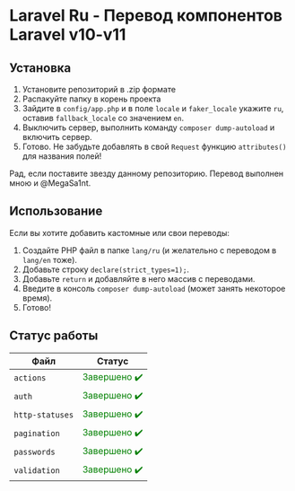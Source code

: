 # Laravel Ru - Перевод компонентов Laravel v10-v11


## Установка
1. Установите репозиторий в .zip формате
2. Распакуйте папку в корень проекта
3. Зайдите в `config/app.php` и в поле `locale` и `faker_locale` укажите `ru`, оставив `fallback_locale` со значением `en`.
4. Выключить сервер, выполнить команду `composer dump-autoload` и включить сервер. 
5. Готово. Не забудьте добавлять в свой `Request` функцию `attributes()` для названия полей!

Рад, если поставите звезду данному репозиторию. Перевод выполнен мною и @MegaSa1nt.


## Использование
Если вы хотите добавить кастомные или свои переводы:
1. Создайте PHP файл в папке `lang/ru` (и желательно с переводом в `lang/en` тоже).
2. Добавьте строку `declare(strict_types=1);`.
3. Добавьте `return` и добавляйте в него массив с переводами.
4. Введите в консоль `composer dump-autoload` (может занять некоторое время).
5. Готово!


## Статус работы
| Файл | Статус |
|-----------------|-----------------------------------------------------------|
| `actions`       | <span style="color:green">Завершено ✔️</span>            |
| `auth`          | <span style="color:green">Завершено ✔️</span>            |
| `http-statuses` | <span style="color:green">Завершено ✔️</span>            |
| `pagination`    | <span style="color:green">Завершено ✔️</span>            |
| `passwords`     | <span style="color:green">Завершено ✔️</span>            |
| `validation`    | <span style="color:green">Завершено ✔️</span>            |
